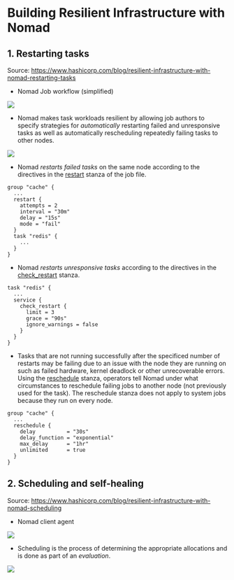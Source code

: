 # Building Resilient Infrastructure with Nomad

## 1. Restarting tasks

Source: <https://www.hashicorp.com/blog/resilient-infrastructure-with-nomad-restarting-tasks>

- Nomad Job workflow (simplified)

![](https://www.datocms-assets.com/2885/1534979559-nomad-resiliency-part01-job-workflow.png?fit=max&q=80&w=2000)

- Nomad makes task workloads resilient by allowing job authors to specify strategies for *automatically* restarting failed and unresponsive tasks as well as automatically rescheduling repeatedly failing tasks to other nodes.

![](https://www.datocms-assets.com/2885/1534979778-nomad-resiliency-part01-restarts.png?fit=max&q=80&w=2000)

- Nomad *restarts failed tasks* on the same node according to the directives in the [restart](https://www.nomadproject.io/docs/job-specification/restart.html) stanza of the job file.

```hcl
group "cache" {
  ...
  restart {
    attempts = 2
    interval = "30m"
    delay = "15s"
    mode = "fail"
  }
  task "redis" {
    ...
  }
}
```

- Nomad *restarts unresponsive tasks* according to the directives in the [check_restart](https://www.nomadproject.io/docs/job-specification/check_restart.html) stanza.

```hcl
task "redis" {
  ...
  service {
    check_restart {
      limit = 3
      grace = "90s"
      ignore_warnings = false
    }
  }
}
```

- Tasks that are not running successfully after the specificed number of restarts may be failing due to an issue with the node they are running on such as failed hardware, kernel deadlock or other unrecoverable errors. Using the [reschedule](https://www.nomadproject.io/docs/job-specification/reschedule.html) stanza, operators tell Nomad under what circumstances to reschedule failing jobs to another node (not previously used for the task). The reschedule stanza does not apply to system jobs because they run on every node.

```hcl
group "cache" {
  ...
  reschedule {
    delay          = "30s"
    delay_function = "exponential"
    max_delay      = "1hr"
    unlimited      = true
  }
}
```

## 2. Scheduling and self-healing

Source: <https://www.hashicorp.com/blog/resilient-infrastructure-with-nomad-scheduling>

- Nomad client agent

![](https://www.datocms-assets.com/2885/1535497620-nomad-resiliency-part02-architecture.png?fit=max&q=80&w=2000)

- Scheduling is the process of determining the appropriate allocations and is done as part of an *evaluation*.

![](https://www.datocms-assets.com/2885/1535497633-nomad-resiliency-part02-scheduling.png?fit=max&q=80&w=2000)
